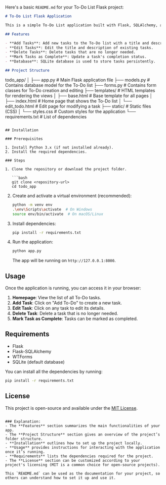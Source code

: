 Here's a basic `README.md` for your To-Do List Flask project:

```markdown
# To-Do List Flask Application

This is a simple To-Do List application built with Flask, SQLAlchemy, and SQLite. It allows users to manage their daily tasks, including adding, editing, marking tasks as complete, and deleting them.

## Features

- **Add Tasks**: Add new tasks to the To-Do list with a title and description.
- **Edit Tasks**: Edit the title and description of existing tasks.
- **Delete Tasks**: Delete tasks that are no longer needed.
- **Mark Tasks as Complete**: Update a task's completion status.
- **Database**: SQLite database is used to store tasks persistently.

## Project Structure

```
todo_app/
│
├── app.py            # Main Flask application file
├── models.py         # Contains database model for the To-Do list
├── forms.py          # Contains form classes for To-Do creation and editing
├── templates/        # HTML templates for rendering the views
│   ├── base.html     # Base template for all pages
│   ├── index.html    # Home page that shows the To-Do list
│   └── edit_todo.html # Edit page for modifying a task
├── static/           # Static files (CSS)
│   └── styles.css    # Custom styles for the application
└── requirements.txt  # List of dependencies
```

## Installation

### Prerequisites

1. Install Python 3.x (if not installed already).
2. Install the required dependencies.

### Steps

1. Clone the repository or download the project folder.

   ```bash
   git clone <repository-url>
   cd todo_app
   ```

2. Create and activate a virtual environment (recommended):

   ```bash
   python -m venv env
   .\env\Scripts\activate  # On Windows
   source env/bin/activate  # On macOS/Linux
   ```

3. Install dependencies:

   ```bash
   pip install -r requirements.txt
   ```

4. Run the application:

   ```bash
   python app.py
   ```

   The app will be running on `http://127.0.0.1:8000`.

## Usage

Once the application is running, you can access it in your browser:

1. **Homepage**: View the list of all To-Do tasks.
2. **Add Task**: Click on "Add To-Do" to create a new task.
3. **Edit Task**: Click on any task to edit its details.
4. **Delete Task**: Delete a task that is no longer needed.
5. **Mark Task as Complete**: Tasks can be marked as completed.

## Requirements

- Flask
- Flask-SQLAlchemy
- WTForms
- SQLite (default database)

You can install all the dependencies by running:

```bash
pip install -r requirements.txt
```

## License

This project is open-source and available under the [MIT License](LICENSE).
```

### Explanation:
- The **Features** section summarizes the main functionalities of your app.
- The **Project Structure** section gives an overview of the project’s folder structure.
- **Installation** outlines how to set up the project locally.
- **Usage** provides instructions for interacting with the application once it’s running.
- **Requirements** lists the dependencies required for the project.
- The **License** section can be customized according to your project's licensing (MIT is a common choice for open-source projects).

This `README.md` can be used as the documentation for your project, so others can understand how to set it up and use it.
